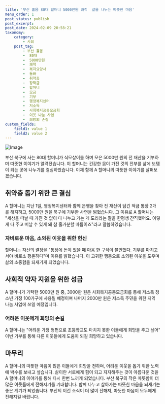 ```yaml
---
title: '부산 홀몸 80대 할머니 5000만원 쾌척  삶을 나누는 따뜻한 마음'
menu_order: 1
post_status: publish
post_excerpt: 
post_date: 2024-02-09 20:58:21
taxonomy:
    category:
        - 사회
    post_tag:
        - 부산 홀몸
        -  80대
        -  5000만원
        -  쾌척
        -  복지요양사
        -  돌봐
        -  취약층
        -  장학금
        -  할머니
        -  모금
        -  기부
        -  행정복지센터
        -  저소득
        -  사회복지공동모금회
        -  이웃 나눔 사업
        -  희망의 손길
custom_fields:
    field1: value 1
    field2: value 2
---
```


![Image](https://imgnews.pstatic.net/image/658/2024/02/09/0000065691_001_20240209030436141.jpg?type=w647)

부산 북구에 사는 80대 할머니가 식모살이를 하며 모은 5000만 원의 전 재산을 기부하며 따뜻한 이야기가 알려졌습니다. 이 할머니는 건강한 몸이 가진 것의 전부를 삶에 보탬이 되는 곳에 나누기를 결심하였습니다. 이제 함께 A 할머니의 따뜻한 이야기를 살펴보겠습니다.
## 취약층 돕기 위한 큰 결심
A 할머니는 지난 1일, 행정복지센터와 함께 은행을 찾아 전 재산이 담긴 적금 통장 2개를 해지하고, 5000만 원을 북구에 기부한 사연을 밝혔습니다. 그 이유로 A 할머니는 "세상을 떠날 때 가진 것 없이 다 나누고 가는 게 도리라는 말을 한평생 간직했어요. 이렇게 다 주고 떠날 수 있게 돼 참 홀가분할 따름이죠"라고 말씀하였습니다.
### 자비로운 마음, 소외된 이웃을 위한 헌신
할머니는 자신의 결정을 "통장에 돈이 있을 때 마음 한 구석이 불안했다. 기부를 마치고서야 비로소 평온하다"며 이유를 밝혔습니다. 이 고귀한 행동으로 소외된 이웃을 도우며 삶의 소중함을 되새기게 되었습니다.
## 사회적 약자 지원을 위한 성금
A 할머니가 기탁한 5000만 원 중, 3000만 원은 사회복지공동모금회를 통해 저소득 청소년 가정 100가구에 사용될 예정이며 나머지 2000만 원은 저소득 주민을 위한 지역 나눔 사업에 쓰일 예정입니다.
### 어려운 이웃에게 희망의 손길
A 할머니는 "어려운 가정 형편으로 초등학교도 마치지 못한 이들에게 희망을 주고 싶어" 이번 기부를 통해 다른 이웃들에게 도움이 되길 희망하고 있습니다.
## 마무리
A 할머니의 따뜻한 마음이 많은 이들에게 희망을 전하며, 어려운 이웃을 돕기 위한 노력에 박수를 보내고 싶습니다. 삶이란 서로에게 힘이 되고 지지해주는 것이 아름다운 것을 A 할머니의 이야기를 통해 다시 한번 느끼게 되었습니다. 부산 북구의 작은 따뜻함이 더 많은 이웃들에게 전해지기를 기대합니다. 함께 나누고 살아가는 따뜻한 마음을 되새기는 좋은 계기가 되었습니다. 부산의 이런 소식이 더 많이 전해져, 따뜻한 마음이 모두에게 전해지길 바랍니다.
